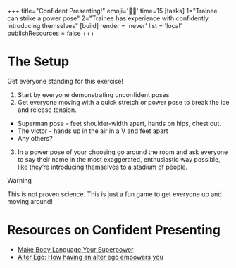 +++
title="Confident Presenting!"
emoji='🦸‍♂️'
time=15
[tasks]
    1="Trainee can strike a power pose"
    2="Trainee has experience with confidently introducing themselves"
[build]
  render = 'never'
  list = 'local'
  publishResources = false
+++

# The Setup

Get everyone standing for this exercise!

1. Start by everyone demonstrating unconfident poses
2. Get everyone moving with a quick stretch or power pose to break the ice and release tension.

- Superman pose – feet shoulder-width apart, hands on hips, chest out.
- The victor - hands up in the air in a V and feet apart
- Any others?

3. In a power pose of your choosing go around the room and ask everyone to say their name in the most exaggerated, enthusiastic way possible, like they’re introducing themselves to a stadium of people.

> [!WARNING]  
> This is not proven science. This is just a fun game to get everyone up and moving around!

# Resources on Confident Presenting

- [Make Body Language Your Superpower](https://www.youtube.com/watch?v=cFLjudWTuGQ&ab_channel=StanfordGraduateSchoolofBusiness)
- [Alter Ego: How having an alter ego empowers you](https://www.bbc.com/worklife/article/20200817-the-batman-effect-how-having-an-alter-ego-empowers-you)
